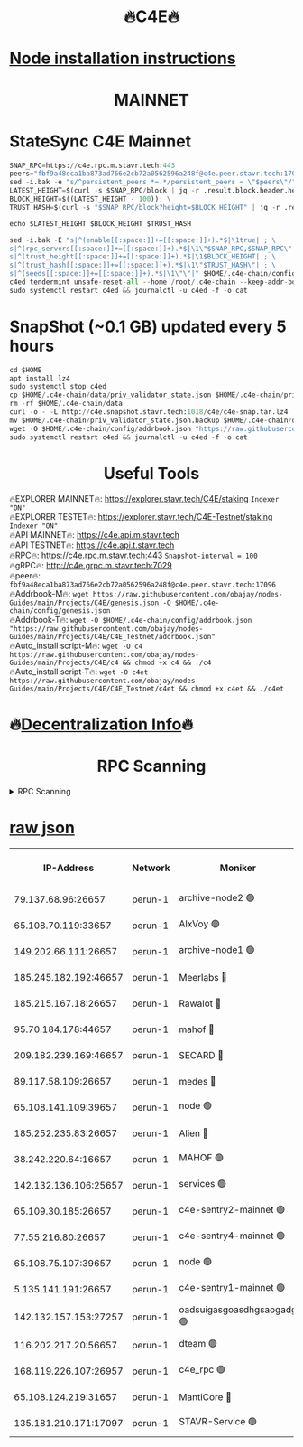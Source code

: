 <h1 align="center"> 🔥C4E🔥</h1>

[Node installation instructions](https://github.com/obajay/nodes-Guides/tree/main/Projects/C4E)
=

<h1 align="center"> MAINNET</h1>

# StateSync C4E Mainnet
```python
SNAP_RPC=https://c4e.rpc.m.stavr.tech:443
peers="fbf9a48eca1ba873ad766e2cb72a0562596a248f@c4e.peer.stavr.tech:17096"
sed -i.bak -e "s/^persistent_peers *=.*/persistent_peers = \"$peers\"/" $HOME/.c4e-chain/config/config.toml
LATEST_HEIGHT=$(curl -s $SNAP_RPC/block | jq -r .result.block.header.height); \
BLOCK_HEIGHT=$((LATEST_HEIGHT - 100)); \
TRUST_HASH=$(curl -s "$SNAP_RPC/block?height=$BLOCK_HEIGHT" | jq -r .result.block_id.hash)

echo $LATEST_HEIGHT $BLOCK_HEIGHT $TRUST_HASH

sed -i.bak -E "s|^(enable[[:space:]]+=[[:space:]]+).*$|\1true| ; \
s|^(rpc_servers[[:space:]]+=[[:space:]]+).*$|\1\"$SNAP_RPC,$SNAP_RPC\"| ; \
s|^(trust_height[[:space:]]+=[[:space:]]+).*$|\1$BLOCK_HEIGHT| ; \
s|^(trust_hash[[:space:]]+=[[:space:]]+).*$|\1\"$TRUST_HASH\"| ; \
s|^(seeds[[:space:]]+=[[:space:]]+).*$|\1\"\"|" $HOME/.c4e-chain/config/config.toml
c4ed tendermint unsafe-reset-all --home /root/.c4e-chain --keep-addr-book
sudo systemctl restart c4ed && journalctl -u c4ed -f -o cat
```
# SnapShot (~0.1 GB) updated every 5 hours
```python
cd $HOME
apt install lz4
sudo systemctl stop c4ed
cp $HOME/.c4e-chain/data/priv_validator_state.json $HOME/.c4e-chain/priv_validator_state.json.backup
rm -rf $HOME/.c4e-chain/data
curl -o - -L http://c4e.snapshot.stavr.tech:1018/c4e/c4e-snap.tar.lz4 | lz4 -c -d - | tar -x -C $HOME/.c4e-chain --strip-components 2
mv $HOME/.c4e-chain/priv_validator_state.json.backup $HOME/.c4e-chain/data/priv_validator_state.json
wget -O $HOME/.c4e-chain/config/addrbook.json "https://raw.githubusercontent.com/obajay/nodes-Guides/main/Projects/C4E/addrbook.json"
sudo systemctl restart c4ed && journalctl -u c4ed -f -o cat
```
 <h1 align="center"> Useful Tools</h1>

🔥EXPLORER MAINNET🔥:  https://explorer.stavr.tech/C4E/staking            `Indexer "ON"` \
🔥EXPLORER TESTET🔥:   https://explorer.stavr.tech/C4E-Testnet/staking     `Indexer "ON"` \
🔥API MAINNET🔥:       https://c4e.api.m.stavr.tech \
🔥API TESTNET🔥:       https://c4e.api.t.stavr.tech \
🔥RPC🔥:               https://c4e.rpc.m.stavr.tech:443                  `Snapshot-interval = 100` \
🔥gRPC🔥:              http://c4e.grpc.m.stavr.tech:7029 \
🔥peer🔥:              `fbf9a48eca1ba873ad766e2cb72a0562596a248f@c4e.peer.stavr.tech:17096` \
🔥Addrbook-M🔥:    ```wget https://raw.githubusercontent.com/obajay/nodes-Guides/main/Projects/C4E/genesis.json -O $HOME/.c4e-chain/config/genesis.json``` \
🔥Addrbook-T🔥:    ```wget -O $HOME/.c4e-chain/config/addrbook.json "https://raw.githubusercontent.com/obajay/nodes-Guides/main/Projects/C4E/C4E_Testnet/addrbook.json"``` \
🔥Auto_install script-M🔥: ```wget -O c4 https://raw.githubusercontent.com/obajay/nodes-Guides/main/Projects/C4E/c4 && chmod +x c4 && ./c4``` \
🔥Auto_install script-T🔥: ```wget -O c4et https://raw.githubusercontent.com/obajay/nodes-Guides/main/Projects/C4E/C4E_Testnet/c4et && chmod +x c4et && ./c4et```

🔥[Decentralization Info](https://github.com/obajay/StateSync-snapshots/tree/main/Projects/C4E/Decentralization)🔥
=

<h1 align="center"> RPC Scanning</h1>

<details>
<summary>RPC Scanning</summary>

<h2 align="center"> We scan nodes in real time every 4 hours. And we provide the final result of RPC endpoints.
We cannot influence the operation of these nodes in any way. </h2>


```python
If Voting Power is higher than 0 --> then the Node is a validator of the network and may be subject to attack and be a potential threat to the chain.
```
```python
We marked such validators with a red symbol
```

</details>

[raw json](https://rpc-check.c4e.stavr.tech/c4e/rpc-c4e-result.json)
=



<table><tr><th>IP-Address</th><th>Network</th><th>Moniker</th><th>Latest Block Height</th><th>Earliest Block Height</th><th>Catching Up</th><th>Tx Index</th><th>Voting Power</th><th>Scan Time</th></tr><tr><td>79.137.68.96:26657</td><td>perun-1</td><td>archive-node2 🟢</td><td>7796236</td><td>1</td><td>False</td><td>on</td><td>0</td><td>2024-03-29T17:40:57.262799330UTC</td></tr><tr><td>65.108.70.119:33657</td><td>perun-1</td><td>AlxVoy 🟢</td><td>7796239</td><td>1</td><td>False</td><td>on</td><td>0</td><td>2024-03-29T17:41:11.276848828UTC</td></tr><tr><td>149.202.66.111:26657</td><td>perun-1</td><td>archive-node1 🟢</td><td>7796242</td><td>1</td><td>False</td><td>on</td><td>0</td><td>2024-03-29T17:41:27.469045220UTC</td></tr><tr><td>185.245.182.192:46657</td><td>perun-1</td><td>Meerlabs 🔴</td><td>7796242</td><td>1051501</td><td>False</td><td>on</td><td>344615</td><td>2024-03-29T17:41:32.508476132UTC</td></tr><tr><td>185.215.167.18:26657</td><td>perun-1</td><td>Rawalot 🔴</td><td>7796244</td><td>1090501</td><td>False</td><td>on</td><td>450091</td><td>2024-03-29T17:41:43.315912089UTC</td></tr><tr><td>95.70.184.178:44657</td><td>perun-1</td><td>mahof 🔴</td><td>7796239</td><td>2342001</td><td>False</td><td>off</td><td>1356400</td><td>2024-03-29T17:41:10.658655747UTC</td></tr><tr><td>209.182.239.169:46657</td><td>perun-1</td><td>SECARD 🔴</td><td>7796241</td><td>2616101</td><td>False</td><td>off</td><td>749308</td><td>2024-03-29T17:41:22.839820376UTC</td></tr><tr><td>89.117.58.109:26657</td><td>perun-1</td><td>medes 🔴</td><td>7796243</td><td>2826001</td><td>False</td><td>off</td><td>891025</td><td>2024-03-29T17:41:38.908230551UTC</td></tr><tr><td>65.108.141.109:39657</td><td>perun-1</td><td>node 🟢</td><td>7796237</td><td>5303301</td><td>False</td><td>on</td><td>0</td><td>2024-03-29T17:40:59.583020318UTC</td></tr><tr><td>185.252.235.83:26657</td><td>perun-1</td><td>Alien 🔴</td><td>7796242</td><td>6502501</td><td>False</td><td>on</td><td>648215</td><td>2024-03-29T17:41:27.745190772UTC</td></tr><tr><td>38.242.220.64:16657</td><td>perun-1</td><td>MAHOF 🟢</td><td>7796241</td><td>6885501</td><td>False</td><td>on</td><td>0</td><td>2024-03-29T17:41:25.161556463UTC</td></tr><tr><td>142.132.136.106:25657</td><td>perun-1</td><td>services 🟢</td><td>7796239</td><td>7012001</td><td>False</td><td>on</td><td>0</td><td>2024-03-29T17:41:13.821901099UTC</td></tr><tr><td>65.109.30.185:26657</td><td>perun-1</td><td>c4e-sentry2-mainnet 🟢</td><td>7796242</td><td>7284001</td><td>False</td><td>on</td><td>0</td><td>2024-03-29T17:41:32.205540014UTC</td></tr><tr><td>77.55.216.80:26657</td><td>perun-1</td><td>c4e-sentry4-mainnet 🟢</td><td>7796239</td><td>7297001</td><td>False</td><td>on</td><td>0</td><td>2024-03-29T17:41:10.972091989UTC</td></tr><tr><td>65.108.75.107:39657</td><td>perun-1</td><td>node 🟢</td><td>7796239</td><td>7300001</td><td>False</td><td>on</td><td>0</td><td>2024-03-29T17:41:14.120807045UTC</td></tr><tr><td>5.135.141.191:26657</td><td>perun-1</td><td>c4e-sentry1-mainnet 🟢</td><td>7796236</td><td>7300501</td><td>False</td><td>on</td><td>0</td><td>2024-03-29T17:40:56.771910444UTC</td></tr><tr><td>142.132.157.153:27257</td><td>perun-1</td><td>oadsuigasgoasdhgsaogadg 🟢</td><td>7796236</td><td>7574001</td><td>False</td><td>on</td><td>0</td><td>2024-03-29T17:40:54.471643726UTC</td></tr><tr><td>116.202.217.20:56657</td><td>perun-1</td><td>dteam 🟢</td><td>7796236</td><td>7660701</td><td>False</td><td>on</td><td>0</td><td>2024-03-29T17:40:56.971253961UTC</td></tr><tr><td>168.119.226.107:26957</td><td>perun-1</td><td>c4e_rpc 🟢</td><td>7796238</td><td>7696238</td><td>False</td><td>on</td><td>0</td><td>2024-03-29T17:41:03.870162446UTC</td></tr><tr><td>65.108.124.219:31657</td><td>perun-1</td><td>MantiCore 🔴</td><td>7796239</td><td>7696239</td><td>False</td><td>off</td><td>730064</td><td>2024-03-29T17:41:10.280572959UTC</td></tr><tr><td>135.181.210.171:17097</td><td>perun-1</td><td>STAVR-Service 🟢</td><td>7796239</td><td>7796001</td><td>False</td><td>on</td><td>0</td><td>2024-03-29T17:41:14.418211629UTC</td></tr></table>
